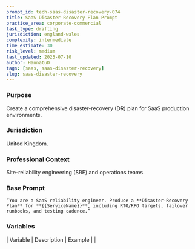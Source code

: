 ```yaml
---
prompt_id: tech-saas-disaster-recovery-074
title: SaaS Disaster-Recovery Plan Prompt
practice_area: corporate-commercial
task_type: drafting
jurisdiction: england-wales
complexity: intermediate
time_estimate: 30
risk_level: medium
last_updated: 2025-07-10
author: HannatuD
tags: [saas, saas-disaster-recovery]
slug: saas-disaster-recovery
---
```


### Purpose  
Create a comprehensive disaster-recovery (DR) plan for SaaS production environments.

### Jurisdiction  
United Kingdom.

### Professional Context  
Site-reliability engineering (SRE) and operations teams.

### Base Prompt  
```text
“You are a SaaS reliability engineer. Produce a **Disaster-Recovery Plan** for **{{ServiceName}}**, including RTO/RPO targets, failover runbooks, and testing cadence.”
```

### Variables  
| Variable | Description | Example |
|
